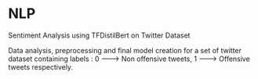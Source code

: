 # NLP
Sentiment Analysis using TFDistilBert on Twitter Dataset

Data analysis, preprocessing and final model creation for a set of twitter dataset containing labels : 0 ---> Non offensive tweets, 1 ---> Offensive tweets respectively.

 
